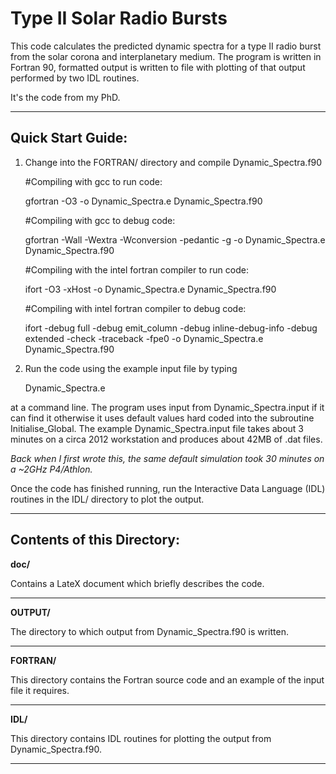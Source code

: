 # Type II Solar Radio Bursts

This code calculates the predicted dynamic spectra for a type II  radio burst
from the solar corona and interplanetary medium. The program is written in 
Fortran 90, formatted output is written to file with plotting of that output
performed by two IDL routines. 

It's the code from my PhD.

-------------------------------------------------------------------------------

## Quick Start Guide:

1) Change into the FORTRAN/ directory and compile Dynamic_Spectra.f90
    
    #Compiling with gcc to run code:
    
      gfortran -O3 -o Dynamic_Spectra.e Dynamic_Spectra.f90
    
    #Compiling with gcc to debug code:
    
      gfortran -Wall -Wextra -Wconversion -pedantic -g -o Dynamic_Spectra.e Dynamic_Spectra.f90
    
    #Compiling with the intel fortran compiler to run code:
    
      ifort -O3 -xHost -o Dynamic_Spectra.e Dynamic_Spectra.f90
    
    #Compiling with intel fortran compiler to debug code:

      ifort -debug full -debug emit_column -debug inline-debug-info -debug extended -check -traceback -fpe0 -o Dynamic_Spectra.e Dynamic_Spectra.f90


2) Run the code using the example input file by typing 
     
    Dynamic_Spectra.e

at a command line. The program uses input from Dynamic_Spectra.input if it can 
find it otherwise it uses default values hard coded into the subroutine 
Initialise_Global. The example Dynamic_Spectra.input file takes about 3 
minutes on a circa 2012 workstation  and produces about 42MB of .dat files. 

*Back when I first wrote this, the same default simulation took 30 minutes on 
a ~2GHz P4/Athlon.*

Once the code has finished running, run the Interactive Data Language (IDL)
routines in the IDL/ directory to plot the output.

-------------------------------------------------------------------------------

## Contents of this Directory:

**doc/**

Contains a LateX document which briefly describes the code.

 --------------------------------------------------------------------
  
**OUTPUT/**

The directory to which output from Dynamic_Spectra.f90 is written.

 --------------------------------------------------------------------
  
**FORTRAN/**

This directory contains the Fortran source code and an example of the input 
file it requires. 

 --------------------------------------------------------------------
  
**IDL/**

This directory contains IDL routines for plotting the output from 
Dynamic_Spectra.f90.

 --------------------------------------------------------------------

